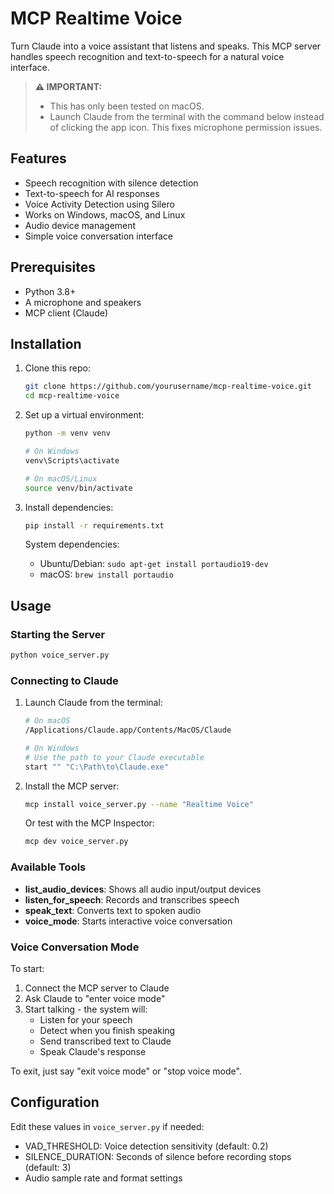 # MCP Realtime Voice

Turn Claude into a voice assistant that listens and speaks. This MCP server handles speech recognition and text-to-speech for a natural voice interface.

> **⚠️ IMPORTANT:** 
> - This has only been tested on macOS.
> - Launch Claude from the terminal with the command below instead of clicking the app icon. This fixes microphone permission issues.

## Features

- Speech recognition with silence detection
- Text-to-speech for AI responses
- Voice Activity Detection using Silero
- Works on Windows, macOS, and Linux
- Audio device management
- Simple voice conversation interface

## Prerequisites

- Python 3.8+
- A microphone and speakers
- MCP client (Claude)

## Installation

1. Clone this repo:
   ```bash
   git clone https://github.com/yourusername/mcp-realtime-voice.git
   cd mcp-realtime-voice
   ```

2. Set up a virtual environment:
   ```bash
   python -m venv venv
   
   # On Windows
   venv\Scripts\activate
   
   # On macOS/Linux
   source venv/bin/activate
   ```

3. Install dependencies:
   ```bash
   pip install -r requirements.txt
   ```

   System dependencies:
   - Ubuntu/Debian: `sudo apt-get install portaudio19-dev`
   - macOS: `brew install portaudio`

## Usage

### Starting the Server

```bash
python voice_server.py
```

### Connecting to Claude

1. Launch Claude from the terminal:
   ```bash
   # On macOS
   /Applications/Claude.app/Contents/MacOS/Claude
   
   # On Windows
   # Use the path to your Claude executable
   start "" "C:\Path\to\Claude.exe"
   ```

2. Install the MCP server:
   ```bash
   mcp install voice_server.py --name "Realtime Voice"
   ```

   Or test with the MCP Inspector:
   ```bash
   mcp dev voice_server.py
   ```

### Available Tools

- **list_audio_devices**: Shows all audio input/output devices
- **listen_for_speech**: Records and transcribes speech
- **speak_text**: Converts text to spoken audio
- **voice_mode**: Starts interactive voice conversation

### Voice Conversation Mode

To start:
1. Connect the MCP server to Claude
2. Ask Claude to "enter voice mode"
3. Start talking - the system will:
   - Listen for your speech
   - Detect when you finish speaking
   - Send transcribed text to Claude
   - Speak Claude's response

To exit, just say "exit voice mode" or "stop voice mode".

## Configuration

Edit these values in `voice_server.py` if needed:

- VAD_THRESHOLD: Voice detection sensitivity (default: 0.2)
- SILENCE_DURATION: Seconds of silence before recording stops (default: 3)
- Audio sample rate and format settings
